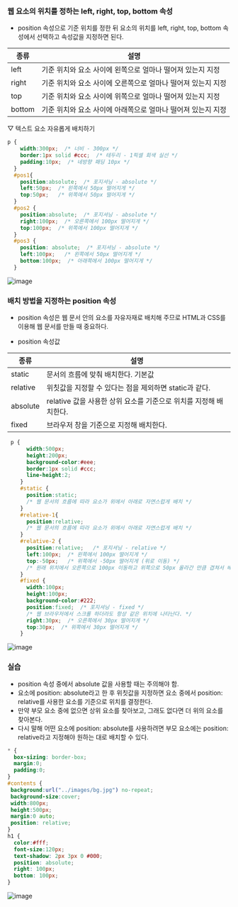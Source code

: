 ### 웹 요소의 위치를 정하는 left, right, top, bottom 속성

- position 속성으로 기준 위치를 정한 뒤 요소의 위치를 left, right, top, bottom 속성에서 선택하고 속성값을 지정하면 된다.

종류|설명
--|--
left | 기준 위치와 요소 사이에 왼쪽으로 얼마나 떨어져 있는지 지정
right | 기준 위치와 요소 사이에 오른쪽으로 얼마나 떨어져 있는지 지정
top | 기준 위치와 요소 사이에 위쪽으로 얼마나 떨어져 있는지 지정
bottom | 기준 위치와 요소 사이에 아래쪽으로 얼마나 떨어져 있는지 지정

▽ 텍스트 요소 자유롭게 배치하기
```css
p {
    width:300px;  /* 너비 - 300px */
    border:1px solid #ccc;  /* 테두리 - 1픽셀 회색 실선 */
    padding:10px;  /* 네방향 패딩 10px */
  }
  #pos1{
    position:absolute;  /* 포지셔닝 - absolute */
    left:50px;  /* 왼쪽에서 50px 떨어지게 */
    top:50px;   /* 위쪽에서 50px 떨어지게 */
  }
  #pos2 {
    position:absolute;  /* 포지셔닝 - absolute */
    right:100px;  /* 오른쪽에서 100px 떨어지게 */
    top:100px;  /* 위쪽에서 100px 떨어지게 */
  }
  #pos3 {
    position: absolute;  /* 포지셔닝 - absolute */
    left:100px;   /* 왼쪽에서 50px 떨어지게 */
    bottom:100px;  /* 아래쪽에서 100px 떨어지게 */
  }
```
![image](https://github.com/Seonghyun-Park/Web/assets/121333241/230845e1-c525-4854-bb08-a0187c77e046)

### 배치 방법을 지정하는 position 속성

- position 속성은 웹 문서 안의 요소를 자유자재로 배치해 주므로 HTML과 CSS를 이용해 웹 문서를 만들 때 중요하다.

- position 속성값

종류|설명
--|--
static | 문서의 흐름에 맞춰 배치한다. 기본값
relative | 위칫값을 지정할 수 있다는 점을 제외하면 static과 같다.
absolute | relative 값을 사용한 상위 요소를 기준으로 위치를 지정해 배치한다.
fixed | 브라우저 창을 기준으로 지정해 배치한다.

```css
 p {
      width:500px;
      height:200px;
      background-color:#eee;
      border:1px solid #ccc;
      line-height:2;
    }
    #static {
      position:static; 
      /* 웹 문서의 흐름에 따라 요소가 위에서 아래로 자연스럽게 배치 */
    }
    #relative-1{
      position:relative; 
      /* 웹 문서의 흐름에 따라 요소가 위에서 아래로 자연스럽게 배치 */
    }
    #relative-2 {
      position:relative;   /* 포지셔닝 - relative */
      left:100px;  /* 왼쪽에서 100px 떨어지게 */
      top:-50px;   /* 위쪽에서 -50px 떨어지게 (위로 이동) */
      /* 원래 위치에서 오른쪽으로 100px 이동하고 위쪽으로 50px 올라간 만큼 겹쳐서 배치 */
    }
    #fixed {
      width:100px;
      height:100px;
      background-color:#222;
      position:fixed;  /* 포지셔닝 - fixed */
      /* 웹 브라우저에서 스크롤 하더라도 항상 같은 위치에 나타난다. */
      right:30px;  /* 오른쪽에서 30px 떨어지게 */
      top:30px;  /* 위쪽에서 30px 떨어지게 */
    }
```
![image](https://github.com/Seonghyun-Park/Web/assets/121333241/da7e9edf-63a1-47d9-bdc6-1140d673b6d4)

### 실습

- position 속성 중에서 absolute 값을 사용할 때는 주의해야 함.
- 요소에 position: absolute라고 한 후 위칫값을 지정하면 요소 중에서 position: relative를 사용한 요소를 기준으로 위치를 결정한다.
- 만약 부모 요소 중에 없으면 상위 요소를 찾아보고, 그래도 없다면 더 위의 요소를 찾아본다.
- 다시 말해 어떤 요소에 position: absolute를 사용하려면 부모 요소에는 position: relative라고 지정해야 원하는 대로 배치할 수 있다.

```css
* {
  box-sizing: border-box;
  margin:0;
  padding:0;
}  
#contents {
 background:url("../images/bg.jpg") no-repeat;
 background-size:cover;
 width:800px;
 height:500px;
 margin:0 auto;
 position: relative;
}
h1 { 
  color:#fff; 
  font-size:120px;
  text-shadow: 2px 3px 0 #000;    
  position: absolute;
  right: 100px;
  bottom: 100px;  
}
```
![image](https://github.com/Seonghyun-Park/Web/assets/121333241/c6f0a11e-fde4-4f2a-b815-a0102cd52da6)

